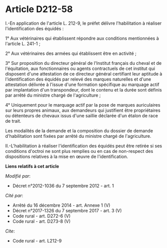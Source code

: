 # Article D212-58

I.-En application de l'article L. 212-9, le préfet délivre l'habilitation à réaliser l'identification des équidés : 

1° Aux vétérinaires qui établissent répondre aux conditions mentionnées à l'article L. 241-1 ; 

2° Aux vétérinaires des armées qui établissent être en activité ; 

3° Sur proposition du directeur général de l'Institut français du cheval et de l'équitation, aux fonctionnaires ou agents
contractuels de cet institut qui disposent d'une attestation de ce directeur général certifiant leur aptitude à
l'identification des équidés par relevé des marques naturelles et d'une attestation délivrée à l'issue d'une formation
spécifique au marquage actif par implantation d'un transpondeur, dont le contenu et la durée sont définis par arrêté du
ministre chargé de l'agriculture ; 

4° Uniquement pour le marquage actif par la pose de marques auriculaires sur leurs propres animaux, aux demandeurs qui
justifient être propriétaires ou détenteurs de chevaux issus d'une saillie déclarée d'un étalon de race de trait. 

Les modalités de la demande et la composition du dossier de demande d'habilitation sont fixées par arrêté du ministre chargé
de l'agriculture. 

II.-L'habilitation à réaliser l'identification des équidés peut être retirée si ses conditions d'octroi ne sont plus remplies
ou en cas de non-respect des dispositions relatives à la mise en œuvre de l'identification.

**Liens relatifs à cet article**

_Modifié par_:

  - Décret n°2012-1036 du 7 septembre 2012 - art. 1

_Cité par_:

  - Arrêté du 16 décembre 2014 - art. Annexe 1 (V)
  - Décret n°2017-1326 du 7 septembre 2017 - art. 3 (V)
  - Code rural - art. D272-6 (V)
  - Code rural - art. D273-8 (V)

_Cite_:

  - Code rural - art. L212-9
